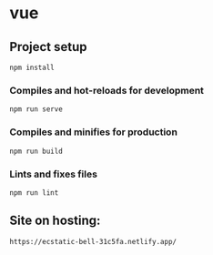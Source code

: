 # vue 

## Project setup
```
npm install
```

### Compiles and hot-reloads for development
```
npm run serve
```

### Compiles and minifies for production
```
npm run build
```

### Lints and fixes files
```
npm run lint
```
## Site on hosting: <br>
```
https://ecstatic-bell-31c5fa.netlify.app/
```


